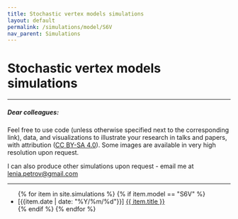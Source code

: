 ```yaml
---
title: Stochastic vertex models simulations
layout: default
permalink: /simulations/model/S6V
nav_parent: Simulations
---
```


<h1>Stochastic vertex models simulations</h1>

---

##### Dear colleagues:

Feel free to use code (unless otherwise specified next to the corresponding link),
data, and visualizations to illustrate your research in talks and papers,
with attribution (<a href="https://creativecommons.org/licenses/by-sa/4.0/" target="_blank">CC BY-SA 4.0</a>).
Some images are available in very high resolution upon request.

I can also produce other simulations upon request - email me at <a href="mailto:lenia.petrov@gmail.com">lenia.petrov@gmail.com</a>

---

<ul>
{% for item in site.simulations %}
  {% if item.model == "S6V" %}
  <li>[{{item.date | date: "%Y/%m/%d"}}] <a href="{{ item.url }}">{{ item.title }}</a></li >
  {% endif %}
{% endfor %}
</ul>
